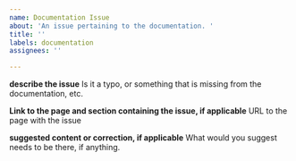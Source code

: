 ```yaml
---
name: Documentation Issue
about: 'An issue pertaining to the documentation. '
title: ''
labels: documentation
assignees: ''

---
```


**describe the issue**
Is it a typo, or something that is missing from the documentation, etc. 

**Link to the page and section containing the issue, if applicable**
URL to the page with the issue

**suggested content or correction, if applicable**
What would you suggest needs to be there, if anything.
